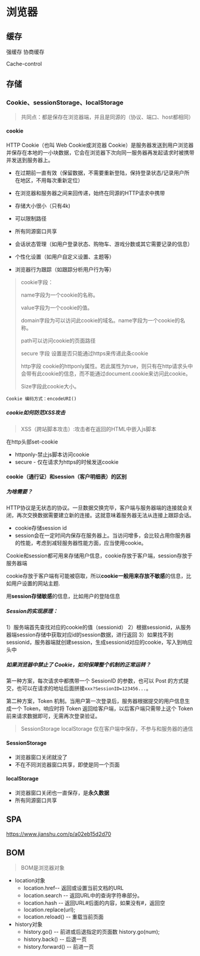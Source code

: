 # 浏览器

## 缓存

强缓存 协商缓存

Cache-control

## 存储

### Cookie、sessionStorage、localStorage

> 共同点：都是保存在浏览器端，并且是同源的（协议、端口、host都相同）

#### cookie

HTTP Cookie（也叫 Web Cookie或浏览器 Cookie）是服务器发送到用户浏览器并保存在本地的一小块数据，它会在浏览器下次向同一服务器再发起请求时被携带并发送到服务器上。

- 在过期前一直有效（保留数据，不需要重新登陆，保持登录状态/记录用户所在地区，不用每次重新定位）
- 在浏览器和服务器之间来回传递，始终在同源的HTTP请求中携带
- 存储大小很小（只有4k)
- 可以限制路径
- 所有同源窗口共享



- 会话状态管理（如用户登录状态、购物车、游戏分数或其它需要记录的信息）
- 个性化设置（如用户自定义设置、主题等）
- 浏览器行为跟踪（如跟踪分析用户行为等）

> cookie字段：
>
> name字段为一个cookie的名称。
>
> value字段为一个cookie的值。
>
> domain字段为可以访问此cookie的域名。name字段为一个cookie的名称。
>
> path可以访问cookie的页面路径
>
> secure 字段 设置是否只能通过https来传递此条cookie
>
> http字段 cookie的httponly属性。若此属性为true，则只有在http请求头中会带有此cookie的信息，而不能通过document.cookie来访问此cookie。
>
> Size字段此cookie大小。

`Cookie 编码方式：encodeURI()`

##### cookie如何防范XSS攻击

>  XSS（跨站脚本攻击）:攻击者在返回的HTML中嵌入js脚本

在http头部set-cookie

- httponly-禁止js脚本访问cookie
- secure - 仅在请求为https的时候发送cookie

#### cookie（通行证）和session（客户明细表）的区别

##### 为啥需要？

HTTP协议是无状态的协议。一旦数据交换完毕，客户端与服务器端的连接就会关闭，再次交换数据需要建立新的连接。这就意味着服务器无法从连接上跟踪会话。

- cookie存储session id
- session会在一定时间内保存在服务器上。当访问增多，会比较占用你服务器的性能，考虑到减轻服务器性能方面，应当使用cookie。

Cookie和session都可用来存储用户信息，cookie存放于客户端，session存放于服务器端

cookie存放于客户端有可能被窃取，所以**cookie一般用来存放不敏感**的信息，比如用户设置的网站主题.

用**session存储敏感**的信息，比如用户的登陆信息

##### **Session的实现原理：**

1）服务端首先查找对应的cookie的值（sessionid）
2）根据sessionid，从服务器端session存储中获取对应id的session数据，进行返回
3）如果找不到sessionid，服务器端就创建session，生成sessionid对应的cookie，写入到响应头中

##### **如果浏览器中禁止了 Cookie，如何保障整个机制的正常运转？**

第一种方案，每次请求中都携带一个 SessionID 的参数，也可以 Post 的方式提交，也可以在请求的地址后面拼接`xxx?SessionID=123456...`。

第二种方案，Token 机制。当用户第一次登录后，服务器根据提交的用户信息生成一个 Token，响应时将 Token 返回给客户端，以后客户端只需带上这个 Token 前来请求数据即可，无需再次登录验证。



>SessionStorage localStorage 仅在客户端中保存，不参与和服务器的通信

#### SessionStorage

- 浏览器窗口关闭就没了
- 不在不同浏览器窗口共享，即使是同一个页面

#### localStorage

- 浏览器窗口关闭也一直保存，是**永久数据**
- 所有同源窗口共享

 

## SPA

https://www.jianshu.com/p/a02eb15d2d70

## BOM

>  BOM是浏览器对象

- location对象
  - location.href-- 返回或设置当前文档的URL
  - location.search -- 返回URL中的查询字符串部分。
  - location.hash -- 返回URL#后面的内容，如果没有#，返回空
  - location.replace(url);
  - location.reload() -- 重载当前页面
- history对象
  - history.go() -- 前进或后退指定的页面数 history.go(num);
  - history.back() -- 后退一页
  - history.forward() -- 前进一页





